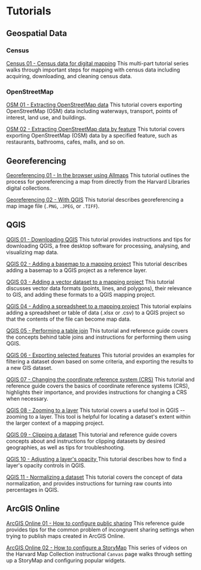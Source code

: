 # Tutorials 

## Geospatial Data 

### Census

[Census 01 - Census data for digital mapping](https://harvardmapcollection.github.io/tutorials/census/steps/) This multi-part tutorial series walks through important steps for mapping with census data including acquiring, downloading, and cleaning census data. 


### OpenStreetMap
[OSM 01 - Extracting OpenStreetMap data](https://harvardmapcollection.github.io/tutorials/openstreetmap/how-to-extract-openstreetmap-data-layers/) This tutorial covers exporting OpenStreetMap (OSM) data including waterways, transport, points of interest, land use, and buildings. 

[OSM 02 - Extracting OpenStreetMap data by feature](https://harvardmapcollection.github.io/tutorials/openstreetmap/extract-by-feature/) This tutorial covers exporting OpenStreetMap (OSM) data by a specified feature, such as restaurants, bathrooms, cafes, malls, and so on. 

## Georeferencing
[Georeferencing 01 - In the browser using Allmaps](https://harvardmapcollection.github.io/tutorials/allmaps/georeference) This tutorial outlines the process for georeferencing a map from directly from the Harvard Libraries digital collections.

[Georeferencing 02 -  With QGIS](https://harvardmapcollection.github.io/tutorials/qgis/georeference) This tutorial describes georeferencing a map image file (`.PNG`, `.JPEG`, or `.TIFF`). 



## QGIS
[QGIS 01 - Downloading QGIS](https://harvardmapcollection.github.io/tutorials/qgis/download/) This tutorial provides instructions and tips for downloading QGIS, a free desktop software for processing, analysing, and visualizing map data. 

[QGIS 02 - Adding a basemap to a mapping project](https://harvardmapcollection.github.io/tutorials/qgis/add-a-basemap/) This tutorial describes adding a basemap to a QGIS project as a reference layer.

[QGIS 03 - Adding a vector dataset to a mapping project](https://harvardmapcollection.github.io/tutorials/qgis/open-vector) This tutorial discusses vector data formats (points, lines, and polygons), their relevance to GIS, and adding these formats to a QGIS mapping project. 


[QGIS 04 - Adding a spreadsheet to a mapping project](https://harvardmapcollection.github.io/tutorials/qgis/add-csv) This tutorial explains adding a spreadsheet or table of data (.xlsx or .csv) to a QGIS project so that the contents of the file can become map data.


[QGIS 05 - Performing a table join](https://harvardmapcollection.github.io/tutorials/qgis/join) This tutorial and reference guide covers the concepts behind table joins and instructions for performing them using QGIS. 


[QGIS 06 - Exporting selected features](https://harvardmapcollection.github.io/tutorials/qgis/export-selected) This tutorial provides an examples for filtering a dataset down based on some criteria, and exporting the results to a new GIS dataset.


[QGIS 07 - Changing the coordinate reference system (CRS)](https://harvardmapcollection.github.io/tutorials/qgis/change-crs) This tutorial and reference guide covers the basics of coordinate reference systems (CRS), highlights their importance, and provides instructions for changing a CRS when necessary.



[QGIS 08 - Zooming to a layer](https://harvardmapcollection.github.io/tutorials/qgis/zoom-to-layer) This tutorial covers a useful tool in QGIS -- zooming to a layer. This tool is helpful for locating a dataset's extent within the larger context of a mapping project.


[QGIS 09 - Clipping a dataset](https://harvardmapcollection.github.io/tutorials/qgis/clip) This tutorial and reference guide covers concepts about and instructions for clipping datasets by desired geographies, as well as tips for troubleshooting.



[QGIS 10 - Adjusting a layer's opacity ](https://harvardmapcollection.github.io/tutorials/qgis/adjust-opacity) This tutorial describes how to find a layer's opacity controls in QGIS.  



[QGIS 11 - Normalizing a dataset](https://harvardmapcollection.github.io/tutorials/qgis/normalize) This tutorial covers the concept of data normalization, and provides instructions for turning raw counts into percentages in QGIS. 


## ArcGIS Online
[ArcGIS Online 01 - How to configure public sharing](https://harvardmapcollection.github.io/tutorials/agol/share) This reference guide provides tips for the common problem of incongruent sharing settings when trying to publish maps created in ArcGIS Online. 


[ArcGIS Online 02 - How to configure a StoryMap](https://canvas.harvard.edu/courses/77693/pages/storymaps) This series of videos on the Harvard Map Collection instructional `Canvas` page walks through setting up a StoryMap and configuring popular widgets. 





